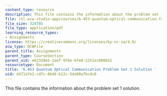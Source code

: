 ```yaml
---
content_type: resource
description: This file contains the information about the problem set 1 solution.
file: /ol-ocw-studio-app/courses/6-453-quantum-optical-communication-fall-2016/d471a7e2cdfc8b46b12c5da90a7bcdc0_MIT6_453F16_ps1_sol.pdf
file_size: 324785
file_type: application/pdf
learning_resource_types:
- Assignments
license: https://creativecommons.org/licenses/by-nc-sa/4.0/
ocw_type: OCWFile
parent_title: Assignments
parent_type: CourseSection
parent_uid: e62338e5-2aef-9f6e-6fe0-2251ec080652
resourcetype: Document
title: '6.453 Quantum Optical Communication Problem Set 1 Solution '
uid: d471a7e2-cdfc-8b46-b12c-5da90a7bcdc0
---
```

This file contains the information about the problem set 1 solution.